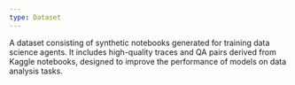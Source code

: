 ```yaml
---
type: Dataset
---
```


A dataset consisting of synthetic notebooks generated for training data science agents. It includes high-quality traces and QA pairs derived from Kaggle notebooks, designed to improve the performance of models on data analysis tasks.